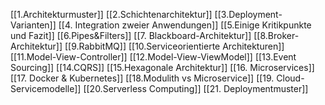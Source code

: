 [[1.Architekturmuster]]
[[2.Schichtenarchitektur]]
[[3.Deployment-Varianten]]
[[4. Integration zweier Anwendungen]]
[[5.Einige Kritikpunkte und Fazit]]
[[6.Pipes&Filters]]
[[7. Blackboard-Architektur]]
[[8.Broker-Architektur]]
[[9.RabbitMQ]]
[[10.Serviceorientierte Architekturen]]
[[11.Model-View-Controller]]
[[12.Model-View-ViewModel]]
[[13.Event Sourcing]]
[[14.CQRS]]
[[15.Hexagonale Architektur]]
[[16. Microservices]]
[[17. Docker & Kubernetes]]
[[18.Modulith vs Microservice]]
[[19. Cloud-Servicemodelle]]
[[20.Serverless Computing]]
[[21. Deploymentmuster]]
